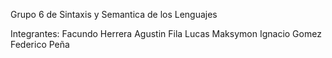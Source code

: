 Grupo 6 de Sintaxis y Semantica de los Lenguajes

Integrantes:
Facundo Herrera
Agustin Fila
Lucas Maksymon
Ignacio Gomez
Federico Peña
